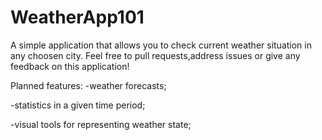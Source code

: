 # WeatherApp101
A simple application that allows you to check current weather situation in any choosen city.
Feel free to pull requests,address issues or give any feedback on this application!

Planned features:
-weather forecasts;

-statistics in a given time period;

-visual tools for representing weather state;

